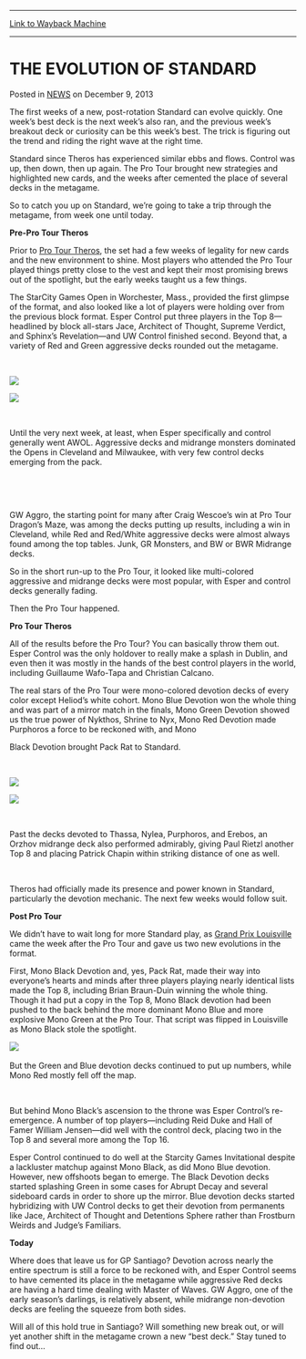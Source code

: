 
---
[Link to Wayback Machine](https://web.archive.org/web/20211128094800/https://magic.wizards.com/en/articles/archive/evolution-standard-2013-12-09)

[_metadata_:description]:- "The first weeks of a new, post-rotation Standard can evolve quickly. One week’s best deck is the next week’s also ran, and the previous week’s breakout deck or curiosity can be this week’s best. The trick is figuring out the trend and riding the right wave at the right time. Standard since Theros has experienced similar ebbs and flows. Control was up, then down, then up again."
[_metadata_:generator]:- "Drupal 7 (http://drupal.org)"
[_metadata_:node]:- "119166"
[_metadata_:publish_date]:- "2013-12-09"
[_metadata_:source]:- "div-main-content"
[_metadata_:title]:- "THE EVOLUTION OF STANDARD"
[_metadata_:wayback_capture_timestamp]:- "2021-11-28 09:48:00"
[_metadata_:wayback_raw_url]:- "https://web.archive.org/web/20211128094800id_/https://magic.wizards.com/en/articles/archive/evolution-standard-2013-12-09"
[_metadata_:wayback_url]:- "https://magic.wizards.com/en/articles/archive/evolution-standard-2013-12-09"
---


THE EVOLUTION OF STANDARD
=========================



 Posted in [NEWS](/en/articles)
 on December 9, 2013 










The first weeks of a new, post-rotation Standard can evolve quickly. One week’s best deck is the next week’s also ran, and the previous week’s breakout deck or curiosity can be this week’s best. The trick is figuring out the trend and riding the right wave at the right time.  

Standard since Theros has experienced similar ebbs and flows. Control was up, then down, then up again. The Pro Tour brought new strategies and highlighted new cards, and the weeks after cemented the place of several decks in the metagame.  

So to catch you up on Standard, we’re going to take a trip through the metagame, from week one until today.


**Pre-Pro Tour Theros**


Prior to [Pro Tour Theros](http://http://archive.wizards.com/magic/magazine/article.aspx?x=mtg/daily/eventcoverage/ptths13/welcome), the set had a few weeks of legality for new cards and the new environment to shine. Most players who attended the Pro Tour played things pretty close to the vest and kept their most promising brews out of the spotlight, but the early weeks taught us a few things.


The StarCity Games Open in Worchester, Mass., provided the first glimpse of the format, and also looked like a lot of players were holding over from the previous block format. Esper Control put three players in the Top 8—headlined by block all-stars Jace, Architect of Thought, Supreme Verdict, and Sphinx’s Revelation—and UW Control finished second. Beyond that, a variety of Red and Green aggressive decks rounded out the metagame.


 




[![](https://gatherer.wizards.com/Handlers/Image.ashx?type=card&name=Jace%2C+Architect+of+Thought)](https://gatherer.wizards.com/Pages/Card/Details.aspx?name=Jace%2C+Architect+of+Thought)


[![](https://gatherer.wizards.com/Handlers/Image.ashx?type=card&name=Burning-Tree+Emissary)](https://gatherer.wizards.com/Pages/Card/Details.aspx?name=Burning-Tree+Emissary)


 


Until the very next week, at least, when Esper specifically and control generally went AWOL. Aggressive decks and midrange monsters dominated the Opens in Cleveland and Milwaukee, with very few control decks emerging from the pack.


 


 


GW Aggro, the starting point for many after Craig Wescoe’s win at Pro Tour Dragon’s Maze, was among the decks putting up results, including a win in Cleveland, while Red and Red/White aggressive decks were almost always found among the top tables. Junk, GR Monsters, and BW or BWR Midrange decks.


So in the short run-up to the Pro Tour, it looked like multi-colored aggressive and midrange decks were most popular, with Esper and control decks generally fading.


Then the Pro Tour happened.


**Pro Tour Theros**


All of the results before the Pro Tour? You can basically throw them out. Esper Control was the only holdover to really make a splash in Dublin, and even then it was mostly in the hands of the best control players in the world, including Guillaume Wafo-Tapa and Christian Calcano.


The real stars of the Pro Tour were mono-colored devotion decks of every color except Heliod’s white cohort. Mono Blue Devotion won the whole thing and was part of a mirror match in the finals, Mono Green Devotion showed us the true power of Nykthos, Shrine to Nyx, Mono Red Devotion made Purphoros a force to be reckoned with, and Mono


Black Devotion brought Pack Rat to Standard.


 




[![](https://gatherer.wizards.com/Handlers/Image.ashx?type=card&name=Thassa%2C+God+of+the+Sea)](https://gatherer.wizards.com/Pages/Card/Details.aspx?name=Thassa%2C+God+of+the+Sea)


[![](https://gatherer.wizards.com/Handlers/Image.ashx?type=card&name=Nykthos%2C+Shrine+to+Nyx)](https://gatherer.wizards.com/Pages/Card/Details.aspx?name=Nykthos%2C+Shrine+to+Nyx)


 


Past the decks devoted to Thassa, Nylea, Purphoros, and Erebos, an Orzhov midrange deck also performed admirably, giving Paul Rietzl another Top 8 and placing Patrick Chapin within striking distance of one as well.


 


Theros had officially made its presence and power known in Standard, particularly the devotion mechanic. The next few weeks would follow suit.


**Post Pro Tour**


We didn’t have to wait long for more Standard play, as [Grand Prix Louisville](http://archive.wizards.com/magic/magazine/article.aspx?x=mtg/daily/eventcoverage/gplou13/welcome) came the week after the Pro Tour and gave us two new evolutions in the format.


First, Mono Black Devotion and, yes, Pack Rat, made their way into everyone’s hearts and minds after three players playing nearly identical lists made the Top 8, including Brian Braun-Duin winning the whole thing. Though it had put a copy in the Top 8, Mono Black devotion had been pushed to the back behind the more dominant Mono Blue and more explosive Mono Green at the Pro Tour. That script was flipped in Louisville as Mono Black stole the spotlight.


[![](https://gatherer.wizards.com/Handlers/Image.ashx?type=card&name=Pack+Rat)](https://gatherer.wizards.com/Pages/Card/Details.aspx?name=Pack+Rat)
 


But the Green and Blue devotion decks continued to put up numbers, while Mono Red mostly fell off the map.


 


But behind Mono Black’s ascension to the throne was Esper Control’s re-emergence. A number of top players—including Reid Duke and Hall of Famer William Jensen—did well with the control deck, placing two in the Top 8 and several more among the Top 16.


Esper Control continued to do well at the Starcity Games Invitational despite a lackluster matchup against Mono Black, as did Mono Blue devotion. However, new offshoots began to emerge. The Black Devotion decks started splashing Green in some cases for Abrupt Decay and several sideboard cards in order to shore up the mirror. Blue devotion decks started hybridizing with UW Control decks to get their devotion from permanents like Jace, Architect of Thought and Detentions Sphere rather than Frostburn Weirds and Judge’s Familiars.


**Today**


Where does that leave us for GP Santiago? Devotion across nearly the entire spectrum is still a force to be reckoned with, and Esper Control seems to have cemented its place in the metagame while aggressive Red decks are having a hard time dealing with Master of Waves. GW Aggro, one of the early season’s darlings, is relatively absent, while midrange non-devotion decks are feeling the squeeze from both sides.


Will all of this hold true in Santiago? Will something new break out, or will yet another shift in the metagame crown a new “best deck.” Stay tuned to find out…







